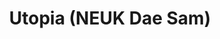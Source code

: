 --- 
title: "Utopia (NEUK Dae Sam)"
publishdate: "2019-6-4T16:48:46+02:00"
src: "https://365manga.net/manga/utopia-neuk-dae-sam"
image: "https://data.365manga.net/images/thumbnails/16184-utopia-neuk-dae-sam.jpg"
description: "The story of two extra-ordinary people in ordinary love. Original webcomic"
---